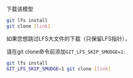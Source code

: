 下载该模型

```bash
git lfs install
git clone [link]
```

如果您想跳过LFS大文件的下载（只保留LFS指针），

请在git clone命令前添加`GIT_LFS_SKIP_SMUDGE=1:`
```bash
git lfs install
GIT_LFS_SKIP_SMUDGE=1 git clone [link]
```
